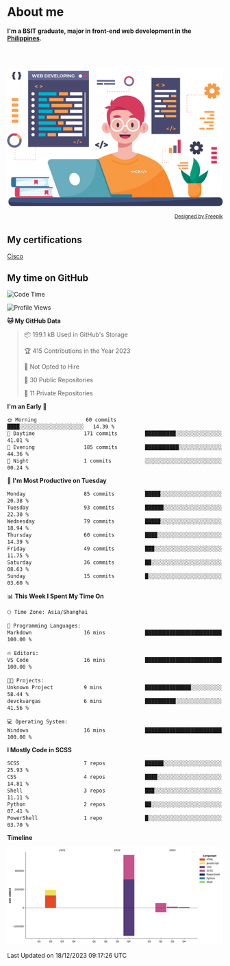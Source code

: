 # About me

<p>
  <b>I'm a BSIT graduate, major in front-end web development in the <a href="https://www.google.com/search?q=philippines">Philippines</a>.</b>
  
  <br><br>
  <div align=center>
    <a href="https://devckvargas.github.io/">
      <img src="assets/img/profile.png" width="700" alt="Chris King Vargas">
    </a>
  </div>
  <p align=right>
    <sup><a href="http://www.freepik.com">Designed by Freepik</a></sup>
  </p>
</p>

## My certifications

<!-- TODO: change to cisco logo -->
[Cisco](https://www.credly.com/users/chris-king-vargas.1a07d062)<br>

## My time on GitHub

<!--START_SECTION:waka-->
![Code Time](http://img.shields.io/badge/Code%20Time-1%20hr%2012%20mins-blue)

![Profile Views](http://img.shields.io/badge/Profile%20Views-0-blue)

**🐱 My GitHub Data**

> 📦 199.1 kB Used in GitHub's Storage
 >
> 🏆 415 Contributions in the Year 2023
 >
> 🚫 Not Opted to Hire
 >
> 📜 30 Public Repositories
 >
> 🔑 11 Private Repositories
 >
**I'm an Early 🐤**

```text
🌞 Morning                60 commits          ████░░░░░░░░░░░░░░░░░░░░░   14.39 % 
🌆 Daytime                171 commits         ██████████░░░░░░░░░░░░░░░   41.01 % 
🌃 Evening                185 commits         ███████████░░░░░░░░░░░░░░   44.36 % 
🌙 Night                  1 commits           ░░░░░░░░░░░░░░░░░░░░░░░░░   00.24 % 
```

📅 **I'm Most Productive on Tuesday**

```text
Monday                   85 commits          █████░░░░░░░░░░░░░░░░░░░░   20.38 % 
Tuesday                  93 commits          ██████░░░░░░░░░░░░░░░░░░░   22.30 % 
Wednesday                79 commits          █████░░░░░░░░░░░░░░░░░░░░   18.94 % 
Thursday                 60 commits          ████░░░░░░░░░░░░░░░░░░░░░   14.39 % 
Friday                   49 commits          ███░░░░░░░░░░░░░░░░░░░░░░   11.75 % 
Saturday                 36 commits          ██░░░░░░░░░░░░░░░░░░░░░░░   08.63 % 
Sunday                   15 commits          █░░░░░░░░░░░░░░░░░░░░░░░░   03.60 % 
```

📊 **This Week I Spent My Time On**

```text
🕑︎ Time Zone: Asia/Shanghai

💬 Programming Languages: 
Markdown                 16 mins             █████████████████████████   100.00 % 

🔥 Editors: 
VS Code                  16 mins             █████████████████████████   100.00 % 

🐱‍💻 Projects: 
Unknown Project          9 mins              ███████████████░░░░░░░░░░   58.44 % 
devckvargas              6 mins              ██████████░░░░░░░░░░░░░░░   41.56 % 

💻 Operating System: 
Windows                  16 mins             █████████████████████████   100.00 % 
```

**I Mostly Code in SCSS**

```text
SCSS                     7 repos             ██████░░░░░░░░░░░░░░░░░░░   25.93 % 
CSS                      4 repos             ████░░░░░░░░░░░░░░░░░░░░░   14.81 % 
Shell                    3 repos             ███░░░░░░░░░░░░░░░░░░░░░░   11.11 % 
Python                   2 repos             ██░░░░░░░░░░░░░░░░░░░░░░░   07.41 % 
PowerShell               1 repo              █░░░░░░░░░░░░░░░░░░░░░░░░   03.70 % 
```

**Timeline**

![Lines of Code chart](https://raw.githubusercontent.com/devCKVargas/devCKVargas/main/assets/bar_graph.png)

 Last Updated on 18/12/2023 09:17:26 UTC
